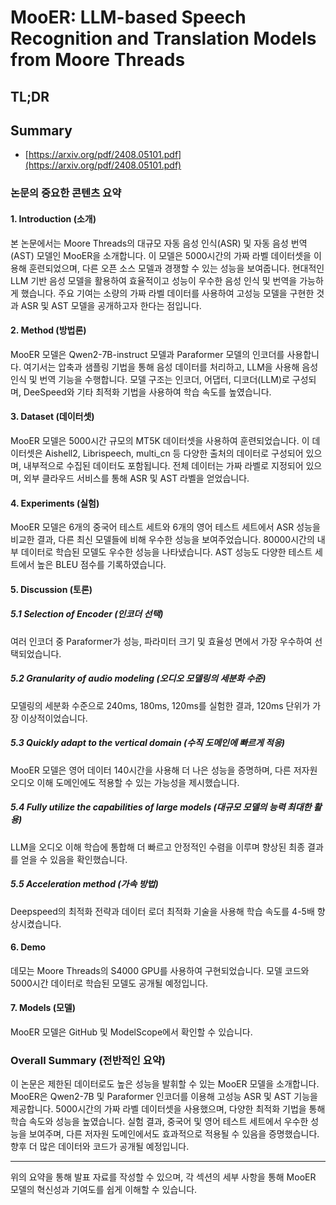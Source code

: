 # MooER: LLM-based Speech Recognition and Translation Models from Moore Threads
## TL;DR
## Summary
- [https://arxiv.org/pdf/2408.05101.pdf](https://arxiv.org/pdf/2408.05101.pdf)

### 논문의 중요한 콘텐츠 요약

#### 1. Introduction (소개)
본 논문에서는 Moore Threads의 대규모 자동 음성 인식(ASR) 및 자동 음성 번역(AST) 모델인 MooER을 소개합니다. 이 모델은 5000시간의 가짜 라벨 데이터셋을 이용해 훈련되었으며, 다른 오픈 소스 모델과 경쟁할 수 있는 성능을 보여줍니다. 현대적인 LLM 기반 음성 모델을 활용하여 효율적이고 성능이 우수한 음성 인식 및 번역을 가능하게 했습니다. 주요 기여는 소량의 가짜 라벨 데이터를 사용하여 고성능 모델을 구현한 것과 ASR 및 AST 모델을 공개하고자 한다는 점입니다.

#### 2. Method (방법론)
MooER 모델은 Qwen2-7B-instruct 모델과 Paraformer 모델의 인코더를 사용합니다. 여기서는 압축과 샘플링 기법을 통해 음성 데이터를 처리하고, LLM을 사용해 음성 인식 및 번역 기능을 수행합니다. 모델 구조는 인코더, 어댑터, 디코더(LLM)로 구성되며, DeeSpeed와 기타 최적화 기법을 사용하여 학습 속도를 높였습니다.

#### 3. Dataset (데이터셋)
MooER 모델은 5000시간 규모의 MT5K 데이터셋을 사용하여 훈련되었습니다. 이 데이터셋은 Aishell2, Librispeech, multi_cn 등 다양한 출처의 데이터로 구성되어 있으며, 내부적으로 수집된 데이터도 포함됩니다. 전체 데이터는 가짜 라벨로 지정되어 있으며, 외부 클라우드 서비스를 통해 ASR 및 AST 라벨을 얻었습니다.

#### 4. Experiments (실험)
MooER 모델은 6개의 중국어 테스트 세트와 6개의 영어 테스트 세트에서 ASR 성능을 비교한 결과, 다른 최신 모델들에 비해 우수한 성능을 보여주었습니다. 80000시간의 내부 데이터로 학습된 모델도 우수한 성능을 나타냈습니다. AST 성능도 다양한 테스트 세트에서 높은 BLEU 점수를 기록하였습니다.

#### 5. Discussion (토론)
##### 5.1 Selection of Encoder (인코더 선택)
여러 인코더 중 Paraformer가 성능, 파라미터 크기 및 효율성 면에서 가장 우수하여 선택되었습니다.

##### 5.2 Granularity of audio modeling (오디오 모델링의 세분화 수준)
모델링의 세분화 수준으로 240ms, 180ms, 120ms를 실험한 결과, 120ms 단위가 가장 이상적이었습니다.

##### 5.3 Quickly adapt to the vertical domain (수직 도메인에 빠르게 적응)
MooER 모델은 영어 데이터 140시간을 사용해 더 나은 성능을 증명하며, 다른 저자원 오디오 이해 도메인에도 적용할 수 있는 가능성을 제시했습니다.

##### 5.4 Fully utilize the capabilities of large models (대규모 모델의 능력 최대한 활용)
LLM을 오디오 이해 학습에 통합해 더 빠르고 안정적인 수렴을 이루며 향상된 최종 결과를 얻을 수 있음을 확인했습니다.

##### 5.5 Acceleration method (가속 방법)
Deepspeed의 최적화 전략과 데이터 로더 최적화 기술을 사용해 학습 속도를 4-5배 향상시켰습니다.

#### 6. Demo
데모는 Moore Threads의 S4000 GPU를 사용하여 구현되었습니다. 모델 코드와 5000시간 데이터로 학습된 모델도 공개될 예정입니다.

#### 7. Models (모델)
MooER 모델은 GitHub 및 ModelScope에서 확인할 수 있습니다.

### Overall Summary (전반적인 요약)
이 논문은 제한된 데이터로도 높은 성능을 발휘할 수 있는 MooER 모델을 소개합니다. MooER은 Qwen2-7B 및 Paraformer 인코더를 이용해 고성능 ASR 및 AST 기능을 제공합니다. 5000시간의 가짜 라벨 데이터셋을 사용했으며, 다양한 최적화 기법을 통해 학습 속도와 성능을 높였습니다. 실험 결과, 중국어 및 영어 테스트 세트에서 우수한 성능을 보여주며, 다른 저자원 도메인에서도 효과적으로 적용될 수 있음을 증명했습니다. 향후 더 많은 데이터와 코드가 공개될 예정입니다.

---

위의 요약을 통해 발표 자료를 작성할 수 있으며, 각 섹션의 세부 사항을 통해 MooER 모델의 혁신성과 기여도를 쉽게 이해할 수 있습니다.